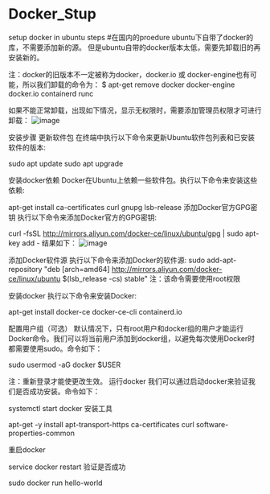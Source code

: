 # Docker_Stup
setup docker in ubuntu steps
#在国内的proedure
ubuntu下自带了docker的库，不需要添加新的源。
但是ubuntu自带的docker版本太低，需要先卸载旧的再安装新的。

注：docker的旧版本不一定被称为docker，docker.io 或 docker-engine也有可能，所以我们卸载的命令为：
$ apt-get remove docker docker-engine docker.io containerd runc

如果不能正常卸载，出现如下情况，显示无权限时，需要添加管理员权限才可进行卸载：
![image](https://github.com/user-attachments/assets/2e7fe544-7c30-49c9-b32c-8eb3c9a9ab96)

安装步骤
更新软件包
在终端中执行以下命令来更新Ubuntu软件包列表和已安装软件的版本:

sudo apt update
sudo apt upgrade

安装docker依赖
Docker在Ubuntu上依赖一些软件包。执行以下命令来安装这些依赖:

apt-get install ca-certificates curl gnupg lsb-release
添加Docker官方GPG密钥
执行以下命令来添加Docker官方的GPG密钥:

curl -fsSL http://mirrors.aliyun.com/docker-ce/linux/ubuntu/gpg | sudo apt-key add -
结果如下：
![image](https://github.com/user-attachments/assets/6f9592f3-7008-4435-9c1d-ae23f7df1e17)

添加Docker软件源
执行以下命令来添加Docker的软件源:
sudo add-apt-repository "deb [arch=amd64] http://mirrors.aliyun.com/docker-ce/linux/ubuntu $(lsb_release -cs) stable"
注：该命令需要使用root权限

安装docker
执行以下命令来安装Docker:

apt-get install docker-ce docker-ce-cli containerd.io

配置用户组（可选）
默认情况下，只有root用户和docker组的用户才能运行Docker命令。我们可以将当前用户添加到docker组，以避免每次使用Docker时都需要使用sudo。命令如下：

sudo usermod -aG docker $USER

注：重新登录才能使更改生效。
运行docker
我们可以通过启动docker来验证我们是否成功安装。命令如下：

systemctl start docker
安装工具

apt-get -y install apt-transport-https ca-certificates curl software-properties-common

重启docker

service docker restart
验证是否成功

sudo docker run hello-world




